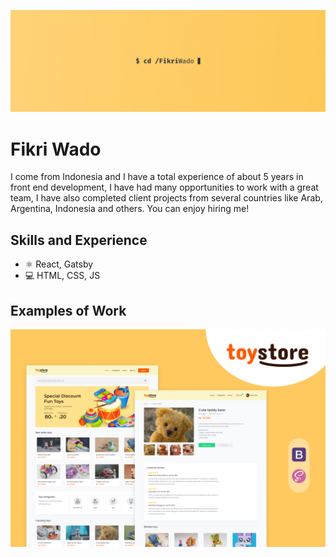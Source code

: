 ![Fikri Wado](https://github.com/fikriwado/fikriwado/blob/main/assets/banner-yellow.jpg)

# Fikri Wado
I come from Indonesia and I have a total experience of about 5 years in front end development, I have had many opportunities to work with a great team, I have also completed client projects from several countries like Arab, Argentina, Indonesia and others. You can enjoy hiring me!

## Skills and Experience
* ⚛ React, Gatsby
* 💻 HTML, CSS, JS

## Examples of Work
<img src="https://github.com/fikriwado/fikriwado/blob/main/assets/works/3.jpg" width="512" >